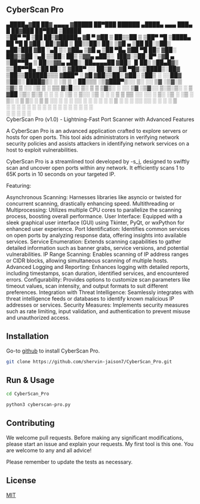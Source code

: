 ## CyberScan Pro

 ▄████▄▓██   ██▓ ▄▄▄▄   ▓█████  ██▀███    ██████  ▄████▄   ▄▄▄       ███▄    █     ██▓███   ██▀███   ▒█████  
▒██▀ ▀█ ▒██  ██▒▓█████▄ ▓█   ▀ ▓██ ▒ ██▒▒██    ▒ ▒██▀ ▀█  ▒████▄     ██ ▀█   █    ▓██░  ██▒▓██ ▒ ██▒▒██▒  ██▒
▒▓█    ▄ ▒██ ██░▒██▒ ▄██▒███   ▓██ ░▄█ ▒░ ▓██▄   ▒▓█    ▄ ▒██  ▀█▄  ▓██  ▀█ ██▒   ▓██░ ██▓▒▓██ ░▄█ ▒▒██░  ██▒
▒▓▓▄ ▄██▒░ ▐██▓░▒██░█▀  ▒▓█  ▄ ▒██▀▀█▄    ▒   ██▒▒▓▓▄ ▄██▒░██▄▄▄▄██ ▓██▒  ▐▌██▒   ▒██▄█▓▒ ▒▒██▀▀█▄  ▒██   ██░
▒ ▓███▀ ░░ ██▒▓░░▓█  ▀█▓░▒████▒░██▓ ▒██▒▒██████▒▒▒ ▓███▀ ░ ▓█   ▓██▒▒██░   ▓██░   ▒██▒ ░  ░░██▓ ▒██▒░ ████▓▒░
░ ░▒ ▒  ░ ██▒▒▒ ░▒▓███▀▒░░ ▒░ ░░ ▒▓ ░▒▓░▒ ▒▓▒ ▒ ░░ ░▒ ▒  ░ ▒▒   ▓▒█░░ ▒░   ▒ ▒    ▒▓▒░ ░  ░░ ▒▓ ░▒▓░░ ▒░▒░▒░ 
  ░  ▒  ▓██ ░▒░ ▒░▒   ░  ░ ░  ░  ░▒ ░ ▒░░ ░▒  ░ ░  ░  ▒     ▒   ▒▒ ░░ ░░   ░ ▒░   ░▒ ░       ░▒ ░ ▒░  ░ ▒ ▒░ 
░       ▒ ▒ ░░   ░    ░    ░     ░░   ░ ░  ░  ░  ░          ░   ▒      ░   ░ ░    ░░         ░░   ░ ░ ░ ░ ▒  
░ ░     ░ ░      ░         ░  ░   ░           ░  ░ ░            ░  ░         ░                ░         ░ ░  
░       ░ ░           ░                          ░                                                           
                 CyberScan Pro (v1.0) - Lightning-Fast Port Scanner with Advanced Features



A CyberScan Pro is an advanced application crafted to explore servers or hosts for open ports. This tool aids administrators in verifying network security policies and assists attackers in identifying network services on a host to exploit vulnerabilities.

CyberScan Pro is a streamlined tool developed by -s_j, designed to swiftly scan and uncover open ports within any network. It efficiently scans 1 to 65K ports in 10 seconds on your targeted IP.

Featuring:

Asynchronous Scanning: Harnesses libraries like asyncio or twisted for concurrent scanning, drastically enhancing speed.
Multithreading or Multiprocessing: Utilizes multiple CPU cores to parallelize the scanning process, boosting overall performance.
User Interface: Equipped with a sleek graphical user interface (GUI) using Tkinter, PyQt, or wxPython for enhanced user experience.
Port Identification: Identifies common services on open ports by analyzing response data, offering insights into available services.
Service Enumeration: Extends scanning capabilities to gather detailed information such as banner grabs, service versions, and potential vulnerabilities.
IP Range Scanning: Enables scanning of IP address ranges or CIDR blocks, allowing simultaneous scanning of multiple hosts.
Advanced Logging and Reporting: Enhances logging with detailed reports, including timestamps, scan duration, identified services, and encountered errors.
Configurability: Provides options to customize scan parameters like timeout values, scan intensity, and output formats to suit different preferences.
Integration with Threat Intelligence: Seamlessly integrates with threat intelligence feeds or databases to identify known malicious IP addresses or services.
Security Measures: Implements security measures such as rate limiting, input validation, and authentication to prevent misuse and unauthorized access.


## Installation

Go-to [github](https://github.com/shervin-jaison7/CyberScan_Pro.git) to install CyberScan Pro.

```bash
git clone https://github.com/shervin-jaison7/CyberScan_Pro.git
```

## Run & Usage

```bash
cd CyberScan_Pro

python3 cyberscan-pro.py

```

## Contributing
We welcome pull requests. Before making any significant modifications, please start an issue and explain your requests.
My first tool is this one. You are welcome to any and all advice!

Please remember to update the tests as necessary.

## License
[MIT](https://choosealicense.com/licenses/mit/)
